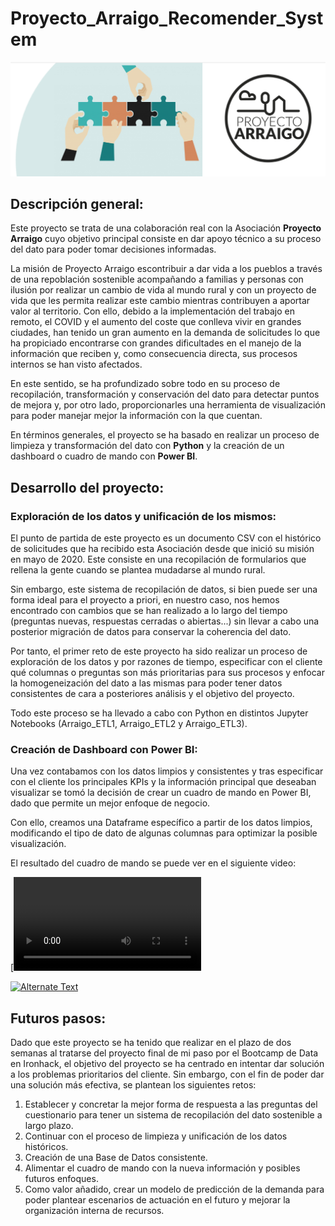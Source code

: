 # Proyecto_Arraigo_Recomender_System

![cabecera](https://github.com/BeaZatarain/Proyecto_Arraigo_Recomender_System/blob/main/images/cabecera_readme.png)


## Descripción general:

Este proyecto se trata de una colaboración real con la Asociación **Proyecto Arraigo** cuyo objetivo principal consiste en dar apoyo técnico a su proceso del dato para poder tomar decisiones informadas. 

La misión de Proyecto Arraigo escontribuir a dar vida a los pueblos a través de una repoblación sostenible acompañando a familias y personas con ilusión por realizar un cambio de vida al mundo rural y con un proyecto de vida que les permita realizar este cambio mientras contribuyen a aportar valor al territorio. Con ello, debido a la implementación del trabajo en remoto, el COVID y el aumento del coste que conlleva vivir en grandes ciudades, han tenido un gran aumento en la demanda de solicitudes lo que ha propiciado encontrarse con grandes dificultades en el manejo de la información que reciben y, como consecuencia directa, sus procesos internos se han visto afectados.

En este sentido, se ha profundizado sobre todo en su proceso de recopilación, transformación y conservación del dato para detectar puntos de mejora y, por otro lado, proporcionarles una herramienta de visualización para poder manejar mejor la información con la que cuentan.

En términos generales, el proyecto se ha basado en realizar un proceso de limpieza y transformación del dato con **Python** y la creación de un dashboard o cuadro de mando con **Power BI**.


## Desarrollo del proyecto:

### Exploración de los datos y unificación de los mismos:

El punto de partida de este proyecto es un documento CSV con el histórico de solicitudes que ha recibido esta Asociación desde que inició su misión en mayo de 2020. Este consiste en una recopilación de formularios que rellena la gente cuando se plantea mudadarse al mundo rural. 

Sin embargo, este sistema de recopilación de datos, si bien puede ser una forma ideal para el proyecto a priori, en nuestro caso, nos hemos encontrado con cambios que se han realizado a lo largo del tiempo (preguntas nuevas, respuestas cerradas o abiertas...) sin llevar a cabo una posterior migración de datos para conservar la coherencia del dato. 

Por tanto, el primer reto de este proyecto ha sido realizar un proceso de exploración de los datos y por razones de tiempo, especificar con el cliente qué columnas o preguntas son más prioritarias para sus procesos y enfocar la homogeneización del dato a las mismas para poder tener datos consistentes de cara a posteriores análisis y el objetivo del proyecto. 

Todo este proceso se ha llevado a cabo con Python en distintos Jupyter Notebooks (Arraigo_ETL1, Arraigo_ETL2 y Arraigo_ETL3).

### Creación de Dashboard con Power BI: 

Una vez contabamos con los datos limpios y consistentes y tras especificar con el cliente los principales KPIs y la información principal que deseaban visualizar se tomó la decisión de crear un cuadro de mando en Power BI, dado que permite un mejor enfoque de negocio. 

Con ello, creamos una Dataframe específico a partir de los datos limpios, modificando el tipo de dato de algunas columnas para optimizar la posible visualización. 

El resultado del cuadro de mando se puede ver en el siguiente video: 

[![Demostración](https://github.com/BeaZatarain/Proyecto_Arraigo_Recomender_System/blob/main/images/prueba3.mp4)

[![Alternate Text]({image-url})]({https://github.com/BeaZatarain/Proyecto_Arraigo_Recomender_System/blob/main/images/prueba3.mp4} "Link Title")


## Futuros pasos:

Dado que este proyecto se ha tenido que realizar en el plazo de dos semanas al tratarse del proyecto final de mi paso por el Bootcamp de Data en Ironhack, el objetivo del proyecto se ha centrado en intentar dar solución a los problemas prioritarios del cliente. Sin embargo, con el fin de poder dar una solución más efectiva, se plantean los siguientes retos: 

  1. Establecer y concretar la mejor forma de respuesta a las preguntas del cuestionario para tener un sistema de recopilación del dato   sostenible a largo plazo. 
  2. Continuar con el proceso de limpieza y unificación de los datos históricos. 
  3. Creación de una Base de Datos consistente. 
  4. Alimentar el cuadro de mando con la nueva información y posibles futuros enfoques. 
  5. Como valor añadido, crear un modelo de predicción de la demanda para poder plantear escenarios de actuación en el futuro y mejorar la organización interna de recursos. 






